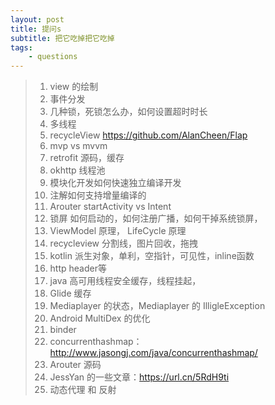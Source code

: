 ```yaml
---
layout: post
title: 提问s
subtitle: 把它吃掉把它吃掉
tags:
    - questions
---
```




  > 1. view 的绘制
  > 2. 事件分发
  > 3. 几种锁，死锁怎么办，如何设置超时时长
  > 4. 多线程
  > 5. recycleView  https://github.com/AlanCheen/Flap
  > 6. mvp vs mvvm
  > 7. retrofit 源码，缓存
  > 8. okhttp 线程池
  > 9. 模块化开发如何快速独立编译开发
  > 10. 注解如何支持增量编译的
  > 11. Arouter startActivity vs Intent
  > 12. 锁屏 如何启动的，如何注册广播，如何干掉系统锁屏，
  > 13. ViewModel 原理， LifeCycle 原理
  > 14. recycleview 分割线，图片回收，拖拽
  > 15. kotlin 派生对象，单利，空指针，可见性，inline函数
  > 16. http header等
  > 17. java 高可用线程安全缓存，线程挂起，
  > 18. Glide 缓存
  > 19. Mediaplayer 的状态，Mediaplayer 的 IlligleException
  > 20. Android MultiDex 的优化
  > 21. binder
  > 22. concurrenthashmap： http://www.jasongj.com/java/concurrenthashmap/
  > 23. Arouter 源码
  > 24. JessYan 的一些文章：https://url.cn/5RdH9ti
  > 25. 动态代理 和 反射